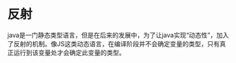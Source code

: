 # 反射

java是一门静态类型语言，但是在后来的发展中，为了让java实现“动态性”，加入了反射的机制。像JS这类动态语言，在编译阶段并不会确定变量的类型，只有真正运行到该变量处才会确定此变量的类型。

